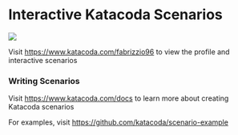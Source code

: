 # Interactive Katacoda Scenarios

[![](http://shields.katacoda.com/katacoda/fabrizzio96/count.svg)](https://www.katacoda.com/fabrizzio96 "Get your profile on Katacoda.com")

Visit https://www.katacoda.com/fabrizzio96 to view the profile and interactive scenarios

### Writing Scenarios
Visit https://www.katacoda.com/docs to learn more about creating Katacoda scenarios

For examples, visit https://github.com/katacoda/scenario-example
